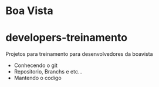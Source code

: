 # Boa Vista
# developers-treinamento
 
Projetos para treinamento para desenvolvedores da boavista

- Conhecendo o git
- Repositorio, Branchs e etc...
- Mantendo o codigo
